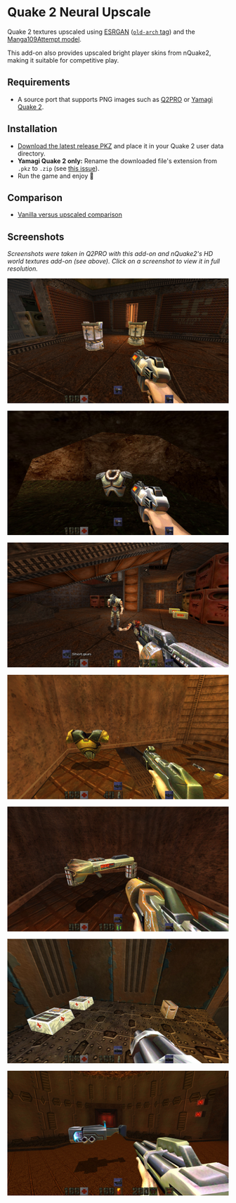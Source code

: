 # Quake 2 Neural Upscale

Quake 2 textures upscaled using [ESRGAN](https://github.com/xinntao/ESRGAN)
([`old-arch` tag](https://github.com/xinntao/ESRGAN/tree/old-arch)) and the
[Manga109Attempt model](https://upscale.wiki/wiki/Model_Database#Manga.2FAnime).

This add-on also provides upscaled bright player skins from nQuake2,
making it suitable for competitive play.

## Requirements

- A source port that supports PNG images such as [Q2PRO](https://skuller.net/q2pro/)
  or [Yamagi Quake 2](https://www.yamagi.org/quake2/).

## Installation

- [Download the latest release PKZ](https://github.com/Calinou/quake2-neural-upscale/releases/latest)
  and place it in your Quake 2 user data directory.
- **Yamagi Quake 2 only:** Rename the downloaded file's extension from `.pkz` to `.zip`
  (see [this issue](https://github.com/Calinou/quake2-neural-upscale/issues/2)).
- Run the game and enjoy :slightly_smiling_face:

## Comparison

- [Vanilla versus upscaled comparison](https://imgsli.com/ODgwMQ)

## Screenshots

*Screenshots were taken in Q2PRO with this add-on and nQuake2's HD world
textures add-on (see above). Click on a screenshot to view it in full
resolution.*

[![quake001](https://raw.githubusercontent.com/Calinou/media/master/quake2-neural-upscale/quake001-thumb.jpg)](https://raw.githubusercontent.com/Calinou/media/master/quake2-neural-upscale/quake001.png)

[![quake002](https://raw.githubusercontent.com/Calinou/media/master/quake2-neural-upscale/quake002-thumb.jpg)](https://raw.githubusercontent.com/Calinou/media/master/quake2-neural-upscale/quake002.png)

[![quake003](https://raw.githubusercontent.com/Calinou/media/master/quake2-neural-upscale/quake003-thumb.jpg)](https://raw.githubusercontent.com/Calinou/media/master/quake2-neural-upscale/quake003.png)

[![quake004](https://raw.githubusercontent.com/Calinou/media/master/quake2-neural-upscale/quake004-thumb.jpg)](https://raw.githubusercontent.com/Calinou/media/master/quake2-neural-upscale/quake004.png)

[![quake005](https://raw.githubusercontent.com/Calinou/media/master/quake2-neural-upscale/quake005-thumb.jpg)](https://raw.githubusercontent.com/Calinou/media/master/quake2-neural-upscale/quake005.png)

[![quake006](https://raw.githubusercontent.com/Calinou/media/master/quake2-neural-upscale/quake006-thumb.jpg)](https://raw.githubusercontent.com/Calinou/media/master/quake2-neural-upscale/quake006.png)

[![quake007](https://raw.githubusercontent.com/Calinou/media/master/quake2-neural-upscale/quake007-thumb.jpg)](https://raw.githubusercontent.com/Calinou/media/master/quake2-neural-upscale/quake007.png)
